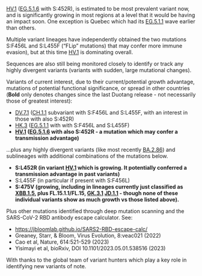 

<u id='HV_1'>HV.1</u> (<u id='EG_5_1_6'>EG.5.1.6</u> with S:452R), is estimated to be most prevalent variant now, and is significantly growing in most regions at a level that it would be having an impact soon. One exception is Quebec which had its <u id='EG_5_1_1'>EG.5.1.1</u> wave earlier than others.



Multiple variant lineages have independently obtained the two mutations S:F456L and S:L455F (“FLip” mutations) that may confer more immune evasion), but at this time <u id='HV_1'>HV.1</u> is dominating overall.



Sequences are also still being monitored closely to identify or track any highly divergent variants (variants with sudden, large mutational changes).



Variants of current interest, due to their current/potential growth advantage, mutations of potential functional significance, or spread in other countries (**Bold** only denotes changes since the last Duotang release - not necessarily those of greatest interest):



* <u id='DV_7_1'>DV.7.1</u> (<u id='CH_1_1'>CH.1.1</u> subvariant with S:F456L and S:L455F, with an interest in those with also S:452R)
* <u id='HK_3'>HK.3</u> (<u id='EG_5_1_1'>EG.5.1.1</u> with with S:F456L and S:L455F)
* **<u id='HV_1'>HV.1</u> (<u id='EG_5_1_6'>EG.5.1.6</u> with also S:452R - a mutation which may confer a transmission advantage)**

…plus any highly divergent variants (like most recently <u id='BA_2_86'>BA.2.86</u>) and sublineages with additional combinations of the mutations below.



* **S:L452R (in variant <u id='HV_1'>HV.1</u> which is growing. It potentially conferred a transmission advantage in past variants)**
* S:L455F (in particular if present with S:F456L)
* **S:475V (growing, including in lineages currently just classified as <u id='XBB_1_5'>XBB.1.5</u>, plus FL.15.1.1/FL.15, <u id='GK_3_1'>GK.3.1</u> <u id='JD_1_1'>JD.1.1</u> - though none of these individual variants show as much growth vs those listed above).**

Plus other mutations identified through deep mutation scanning and the SARS-CoV-2 RBD antibody escape calculator. See:



* <https://jbloomlab.github.io/SARS2-RBD-escape-calc/>
* Greaney, Starr, &amp; Bloom, Virus Evolution, 8:veac021 (2022)
* Cao et al, Nature, 614:521-529 (2023)
* Yisimayi et al, bioRxiv, DOI 10.1101/2023.05.01.538516 (2023)

With thanks to the global team of variant hunters which play a key role in identifying new variants of note.


<!-- edited -->